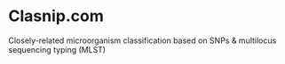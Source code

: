 # Clasnip.com
Closely-related microorganism classification based on SNPs &amp; multilocus sequencing typing (MLST)
